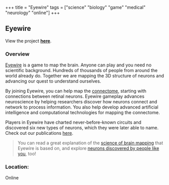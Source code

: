 +++
title = "Eyewire"
tags = ["science" "biology" "game" "medical" "neurology" "online"]
+++

## Eyewire

View the project [**here**](https://eyewire.org/explore).

### Overview

[Eyewire](https://eyewire.org/explore) is a game to map the brain. Anyone can play and you need no scientific background. Hundreds of thousands of people from around the world already do. Together we are mapping the 3D structure of neurons and advancing our quest to understand ourselves.

By joining Eyewire, you can help map the [connectome](https://blog.eyewire.org/i-am-my-connectome/), starting with connections between retinal neurons. Eyewire gameplay advances neuroscience by helping researchers discover how neurons connect and network to process information. You also help develop advanced artificial intelligence and computational technologies for mapping the connectome.

Players in Eyewire have charted never-before-known circuits and discovered six new types of neurons, which they were later able to name. Check out our publications [here](https://seunglab.org/publications/).

> You can read a great explanation of the [science of brain mapping](https://science.eyewire.org/) that Eyewire is based on, and explore [neurons discovered by people like you](http://museum.eyewire.org/?neurons=26065,20117,26051,17212), too!

### Location:
Online
